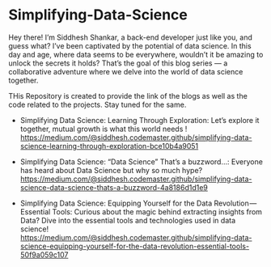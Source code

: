 # Simplifying-Data-Science

Hey there! I’m Siddhesh Shankar, a back-end developer just like you, and guess what? I’ve been captivated by the potential of data science. In this day and age, where data seems to be everywhere, wouldn’t it be amazing to unlock the secrets it holds? That’s the goal of this blog series — a collaborative adventure where we delve into the world of data science together. 

THis Repository is created to provide the link of the blogs as well as the code related to the projects. Stay tuned for the same. 

- Simplifying Data Science: Learning Through Exploration: Let’s explore it together, mutual growth is what this world needs ! 
https://medium.com/@siddhesh.codemaster.github/simplifying-data-science-learning-through-exploration-bce10b4a9051

- Simplifying Data Science: “Data Science” That’s a buzzword…: Everyone has heard about Data Science but why so much hype? 
https://medium.com/@siddhesh.codemaster.github/simplifying-data-science-data-science-thats-a-buzzword-4a8186d1d1e9

- Simplifying Data Science: Equipping Yourself for the Data Revolution — Essential Tools: Curious about the magic behind extracting insights from Data? Dive into the essential tools and technologies used in data science!
https://medium.com/@siddhesh.codemaster.github/simplifying-data-science-equipping-yourself-for-the-data-revolution-essential-tools-50f9a059c107
